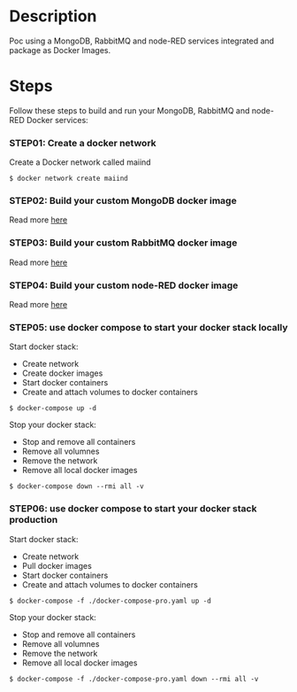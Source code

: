 # Description
Poc using a MongoDB, RabbitMQ and node-RED services integrated and package as Docker Images.

# Steps 
Follow these steps to build and run your MongoDB, RabbitMQ and node-RED Docker services:

### STEP01: Create a docker network
Create a Docker network called maiind
```
$ docker network create maiind
```

### STEP02: Build your custom MongoDB docker image
Read more [here](./mongo/README.md)

### STEP03: Build your custom RabbitMQ docker image
Read more [here](./rabbitmq/README.md)

### STEP04: Build your custom node-RED docker image
Read more [here](./node-red/README.md)

### STEP05: use docker compose to start your docker stack locally
Start docker stack:
- Create network 
- Create docker images
- Start docker containers
- Create and attach volumes to docker containers

```
$ docker-compose up -d 
```

Stop your docker stack: 
 - Stop and remove all containers
 - Remove all volumnes
 - Remove the network
 - Remove all local docker images
```
$ docker-compose down --rmi all -v
```

### STEP06: use docker compose to start your docker stack production
Start docker stack:
- Create network 
- Pull docker images
- Start docker containers
- Create and attach volumes to docker containers

```
$ docker-compose -f ./docker-compose-pro.yaml up -d 
```

Stop your docker stack: 
 - Stop and remove all containers
 - Remove all volumnes
 - Remove the network
 - Remove all local docker images
```
$ docker-compose -f ./docker-compose-pro.yaml down --rmi all -v
```


